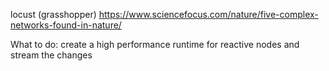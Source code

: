 locust (grasshopper) https://www.sciencefocus.com/nature/five-complex-networks-found-in-nature/

What to do:
create a high performance runtime for reactive nodes and stream the changes